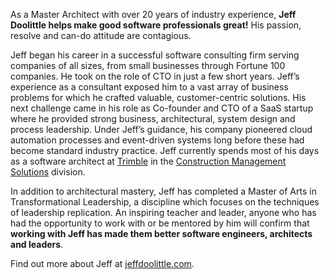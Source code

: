 
<div>

  <p>
  As a Master Architect with over 20 years of industry experience, <strong>Jeff Doolittle helps make good software professionals great!</strong> His passion, resolve and can-do attitude are contagious.
  </p>

  <p>
  Jeff began his career in a successful software consulting firm serving companies of all sizes, from small businesses through Fortune 100 companies. He took on the role of CTO in just a few short years. Jeff’s experience as a consultant exposed him to a vast array of business problems for which he crafted valuable, customer-centric solutions. His next challenge came in his role as Co-founder and CTO of a SaaS startup where he provided strong business, architectural, system design and process leadership. Under Jeff’s guidance, his company pioneered cloud automation processes and event-driven systems long before these had become standard industry practice. Jeff currently spends most of his days as a software architect at <a href="https://trimble.com" target="_blank">Trimble</a> in the <a href="https://construction.trimble.com/" target="_blank">Construction Management Solutions</a> division.
  </p>

  <p>  
  In addition to architectural mastery, Jeff has completed a Master of Arts in Transformational Leadership, a discipline which focuses on the techniques of leadership replication. An inspiring teacher and leader, anyone who has had the opportunity to work with or be mentored by him will confirm that <strong>working with Jeff has made them better software engineers, architects and leaders</strong>.
  </p>

  <p>
  Find out more about Jeff at <a href="https://jeffdoolittle.com">jeffdoolittle.com</a>.
  </p>
  
</div>
